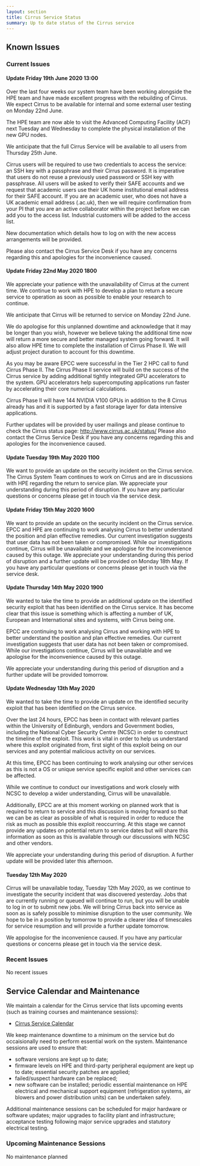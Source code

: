 ```yaml
---
layout: section
title: Cirrus Service Status
summary: Up to date status of the Cirrus service
---
```


## Known Issues

### Current Issues

#### Update Friday 19th June 2020 13:00

Over the last four weeks our system team have been working alongside the HPE team and have made excellent progress with the rebuilding of Cirrus. We expect Cirrus to be available for internal and some external user testing on Monday 22nd June.

The HPE team are now able to visit the Advanced Computing Facility (ACF) next Tuesday and Wednesday to complete the physical installation of the new GPU nodes.

We anticipate that the full Cirrus Service will be available to all users from Thursday 25th June.

Cirrus users will be required to use two credentials to access the service: an SSH key with a passphrase and their Cirrus password. It is imperative that users do not reuse a previously used password or SSH key with passphrase. All users will be asked to verify their SAFE accounts and we request that academic users use their UK home institutional email address for their SAFE account. If you are an academic user, who does not have a UK academic email address (.ac.uk), then we will require confirmation from your PI that you are an active collaborator within the project before we can add you to the access list. Industrial customers will be added to the access list.

New documentation which details how to log on with the new access arrangements will be provided.

Please also contact the Cirrus Service Desk if you have any concerns regarding this and apologies for the inconvenience caused.
 

#### Update Friday 22nd May 2020 1800

We appreciate your patience with the unavailability of Cirrus at the current time.
We continue to work with HPE to develop a plan to return a secure service to operation as soon as possible to enable your research to continue.
 
We anticipate that Cirrus will be returned to service on Monday 22nd June.
 
We do apologise for this unplanned downtime and acknowledge that it may be longer than you wish, however we believe taking the additional time now will return a more secure and better managed system going forward. It will also allow HPE time to complete the installation of Cirrus Phase II. We will adjust project duration to account for this downtime. 
 
As you may be aware EPCC were successful in the Tier 2 HPC call to fund Cirrus Phase II. The Cirrus Phase II service will build on the success of the Cirrus service by adding additional tightly integrated GPU accelerators to the system.
GPU accelerators help supercomputing applications run faster by accelerating their core numerical calculations.
 
Cirrus Phase II will have 144 NVIDIA V100 GPUs in addition to the 8 Cirrus already has and it is supported by a fast storage layer for data intensive applications.
 
Further updates will be provided by user mailings and please continue to check the Cirrus status page: http://www.cirrus.ac.uk/status/
Please also contact the Cirrus Service Desk if you have any concerns regarding this and apologies for the inconvenience caused.
 

#### Update Tuesday 19th May 2020 1100

We want to provide an update on the security incident on the Cirrus service. 
The Cirrus System Team continues to work on Cirrus and are in discussions with HPE regarding the return to service plan. 
We appreciate your understanding during this period of disruption. If you have any particular questions or concerns please get in touch via the service desk.


#### Update Friday 15th May 2020 1600

We want to provide an update on the security incident on the Cirrus service. 
EPCC and HPE are continuing to work analysing Cirrus to better understand the position and plan effective remedies. Our current investigation suggests that user data has not been taken or compromised. 
While our investigations continue, Cirrus will be unavailable and we apologise for the inconvenience caused by this outage. 
We appreciate your understanding during this period of disruption and a further update will be provided on Monday 18th May. If you have any particular questions or concerns please get in touch via the service desk.


#### Update Thursday 14th May 2020 1900

We wanted to take the time to provide an additional update on the identified security exploit that has been identified on the Cirrus service. 
It has become clear that this issue is something which is affecting a number of UK, European and International sites and systems, with Cirrus being one.
 
EPCC are continuing to work analysing Cirrus and working with HPE to better understand the position and plan effective remedies. Our current investigation suggests that user data has not been taken or compromised.
While our investigations continue, Cirrus will be unavailable and we apologise for the inconvenience caused by this outage. 

We appreciate your understanding during this period of disruption and a further update will be provided tomorrow.


#### Update Wednesday 13th May 2020

We wanted to take the time to provide an update on the identified security exploit that has been identified on the Cirrus service.

Over the last 24 hours, EPCC has been in contact with relevant parties within the University of Edinburgh, vendors and Government bodies, including the National Cyber Security Centre (NCSC) in order to construct the timeline of the exploit. This work is vital in order to help us understand where this exploit originated from, first sight of this exploit being on our services and any potential malicious activity on our services.

At this time, EPCC has been continuing to work analysing our other services as this is not a OS or unique service specific exploit and other services can be affected.

While we continue to conduct our investigations and work closely with NCSC to develop a wider understanding, Cirrus will be unavailable.

Additionally, EPCC are at this moment working on planned work that is required to return to service and this discussion is moving forward so that we can be as clear as possible of what is required in order to reduce the risk as much as possible this exploit reoccurring. At this stage we cannot provide any updates on potential return to service dates but will share this information as soon as this is available through our discussions with NCSC and other vendors.

We appreciate your understanding during this period of disruption. A further update will be provided later this afternoon. 

#### Tuesday 12th May 2020

Cirrus will be unavailable today, Tuesday 12th May 2020,  as we continue to investigate the security incident that was discovered yesterday.  Jobs that are currently running or queued will continue to run, but you will be unable to log in or to submit new jobs.  We will bring Cirrus back into service as soon as is safely possible to minimise disruption to the user community.  We hope to be in a position by tomorrow to provide a clearer idea of timescales for service resumption  and will provide a further update tomorrow.

We appologise for the inconvenience caused.  If you have any particular questions or concerns please get in touch via the service desk.

### Recent Issues

No recent issues

## Service Calendar and Maintenance

We maintain a calendar for the Cirrus service that lists upcoming events (such
as training courses and maintenance sessions):

- [Cirrus Service Calendar](calendar.html)

We keep maintenance downtime to a minimum on the service but do occaisionally
need to perform essential work on the system. Maintenance sessions are used to 
ensure that:

* software versions are kept up to date;
* firmware levels on HPE and third-party peripheral equipment are kept up to date;
essential security patches are applied;
* failed/suspect hardware can be replaced;
* new software can be installed;
periodic essential maintenance on HPE electrical and mechanical support equipment (refrigeration systems, air blowers and power distribution units) can be undertaken safely.

Additional maintenance sessions can be scheduled for major hardware or software updates; major upgrades to facility plant and infrastructure; acceptance testing following major service upgrades and statutory electrical testing.

### Upcoming Maintenance Sessions

No maintenance planned





